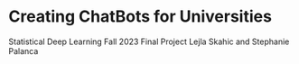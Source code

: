 # Creating ChatBots for Universities
Statistical Deep Learning Fall 2023 Final Project
Lejla Skahic and Stephanie Palanca
